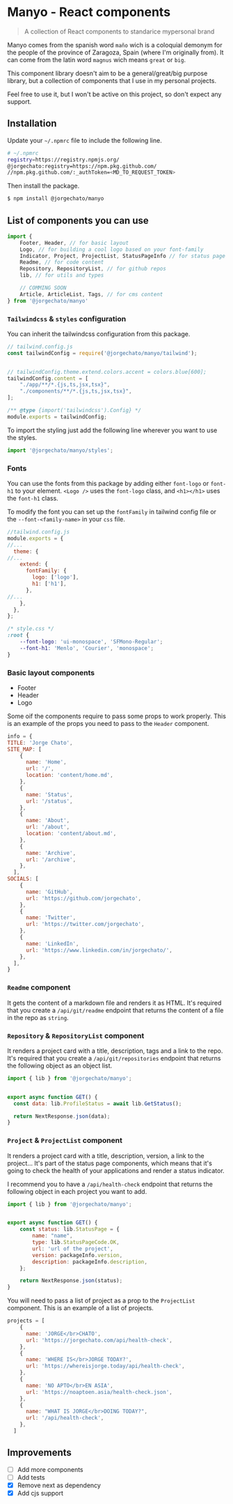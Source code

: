 # Manyo - React components

> A collection of React components to standarice mypersonal brand

Manyo comes from the spanish word `maño` wich is a coloquial demonym for the people of the province of Zaragoza, Spain (where I'm originally from). It can come from the latin word `magnus` wich means `great` or `big`.

This component library doesn't aim to be a general/great/big purpose library, but a collection of components that I use in my personal projects.

Feel free to use it, but I won't be active on this project, so don't expect any support.

## Installation

Update your `~/.npmrc` file to include the following line.

```bash
# ~/.npmrc
registry=https://registry.npmjs.org/
@jorgechato:registry=https://npm.pkg.github.com/
//npm.pkg.github.com/:_authToken=<MD_TO_REQUEST_TOKEN>
```

Then install the package.

```bash
$ npm install @jorgechato/manyo
```

## List of components you can use

```js
import {
    Footer, Header, // for basic layout
    Logo, // for building a cool logo based on your font-family
    Indicator, Project, ProjectList, StatusPageInfo // for status page
    Readme, // for code content
    Repository, RepositoryList, // for github repos
    lib, // for utils and types

    // COMMING SOON
    Article, ArticleList, Tags, // for cms content
} from '@jorgechato/manyo'
```

### `Tailwindcss` & `styles` configuration

You can inherit the tailwindcss configuration from this package.

```js
// tailwind.config.js
const tailwindConfig = require('@jorgechato/manyo/tailwind');


// tailwindConfig.theme.extend.colors.accent = colors.blue[600];
tailwindConfig.content = [
    "./app/**/*.{js,ts,jsx,tsx}",
    "./components/**/*.{js,ts,jsx,tsx}",
];

/** @type {import('tailwindcss').Config} */
module.exports = tailwindConfig;
```

To import the styling just add the following line wherever you want to use the styles.

```js
import '@jorgechato/manyo/styles';
```

### Fonts

You can use the fonts from this package by adding either `font-logo` or `font-h1` to your element.
`<Logo />` uses the `font-logo` class, and `<h1></h1>` uses the `font-h1` class.

To modify the font you can set up the `fontFamily` in tailwind config file or the `--font-<family-name>` in your `css` file.

```js
//tailwind.config.js
module.exports = {
//...
  theme: {
//...
    extend: {
      fontFamily: {
        logo: ['logo'],
        h1: ['h1'],
      },
//...
    },
  },
};
```

```css
/* style.css */
:root {
    --font-logo: 'ui-monospace', 'SFMono-Regular';
    --font-h1: 'Menlo', 'Courier', 'monospace';
}
```

### Basic layout components

- Footer
- Header
- Logo

Some oif the components require to pass some props to work properly. This is an example of the props you need to pass to the `Header` component.

```js
info = {
TITLE: 'Jorge Chato',
SITE_MAP: [
    {
      name: 'Home',
      url: '/',
      location: 'content/home.md',
    },
    {
      name: 'Status',
      url: '/status',
    },
    {
      name: 'About',
      url: '/about',
      location: 'content/about.md',
    },
    {
      name: 'Archive',
      url: '/archive',
    },
  ],
SOCIALS: [
    {
      name: 'GitHub',
      url: 'https://github.com/jorgechato',
    },
    {
      name: 'Twitter',
      url: 'https://twitter.com/jorgechato',
    },
    {
      name: 'LinkedIn',
      url: 'https://www.linkedin.com/in/jorgechato/',
    },
  ],
}
```

### `Readme` component

It gets the content of a markdown file and renders it as HTML.
It's required that you create a `/api/git/readme` endpoint that returns the content of a file in the repo as `string`.

### `Repository` & `RepositoryList` component

It renders a project card with a title, description, tags and a link to the repo.
It's required that you create a `/api/git/repositories` endpoint that returns the following object as an object list.

```js
import { lib } from '@jorgechato/manyo';


export async function GET() {
  const data: lib.ProfileStatus = await lib.GetStatus();

  return NextResponse.json(data);
}
```

### `Project` & `ProjectList` component

It renders a project card with a title, description, version, a link to the project...
It's part of the status page components, which means that it's going to check the health of your applications and render a status indicator.

I recommend you to have a `/api/health-check` endpoint that returns the following object in each project you want to add.

```js
import { lib } from '@jorgechato/manyo';


export async function GET() {
    const status: lib.StatusPage = {
        name: "name",
        type: lib.StatusPageCode.OK,
        url: 'url of the project',
        version: packageInfo.version,
        description: packageInfo.description,
    };

    return NextResponse.json(status);
}
```

You will need to pass a list of project as a prop to the `ProjectList` component.
This is an example of a list of projects.

```js
projects = [
    {
      name: 'JORGE</br>CHATO',
      url: 'https://jorgechato.com/api/health-check',
    },
    {
      name: 'WHERE IS</br>JORGE TODAY?',
      url: 'https://whereisjorge.today/api/health-check',
    },
    {
      name: 'NO APTO</br>EN ASIA',
      url: 'https://noaptoen.asia/health-check.json',
    },
    {
      name: "WHAT IS JORGE</br>DOING TODAY?",
      url: '/api/health-check',
    },
  ]
```

## Improvements

- [ ] Add more components
- [ ] Add tests
- [x] Remove next as dependency
- [x] Add cjs support